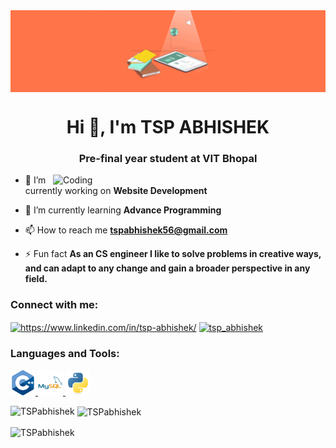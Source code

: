 <img align="center" alt="Designer and Developer" width="950" src="most-unique-reports-header.gif">
<h1 align="center">Hi 👋, I'm TSP ABHISHEK </h1>
<h3 align="center">Pre-final year student at VIT Bhopal</h3>
<img align="right" alt="Coding" width="436" src="https://media.tenor.com/UttC4AITYR4AAAAd/full-stack-developer.gif">

- 🔭 I’m currently working on **Website Development**

- 🌱 I’m currently learning **Advance Programming**

- 📫 How to reach me **tspabhishek56@gmail.com**

- ⚡ Fun fact **As an CS engineer I like to solve problems in creative ways, and can adapt to any change and gain a broader perspective in any field.**

<h3 align="left">Connect with me:</h3>
<p align="left">
<a href="https://www.linkedin.com/in/tsp-abhishek/" target="blank"><img align="center" src="https://raw.githubusercontent.com/rahuldkjain/github-profile-readme-generator/master/src/images/icons/Social/linked-in-alt.svg" alt="https://www.linkedin.com/in/tsp-abhishek/" height="30" width="40" /></a>
<a href="https://www.instagram.com/tsp_abhishek/" target="blank"><img align="center" src="https://raw.githubusercontent.com/rahuldkjain/github-profile-readme-generator/master/src/images/icons/Social/instagram.svg" alt="tsp_abhishek" height="30" width="40" /></a>
</p>

<h3 align="left">Languages and Tools:</h3>
<a href="https://www.w3schools.com/cpp/" target="_blank" rel="noreferrer"> <img src="https://raw.githubusercontent.com/devicons/devicon/master/icons/cplusplus/cplusplus-original.svg" alt="cplusplus" width="40" height="40"/> </a> <a href="https://www.mysql.com/" target="_blank" rel="noreferrer"> <img src="https://raw.githubusercontent.com/devicons/devicon/master/icons/mysql/mysql-original-wordmark.svg" alt="mysql" width="40" height="40"/> </a> <a href="https://www.python.org" target="_blank" rel="noreferrer"> <img src="https://raw.githubusercontent.com/devicons/devicon/master/icons/python/python-original.svg" alt="python" width="40" height="40"/> </a>

<p><img align="left" src="https://github-readme-stats.vercel.app/api/top-langs?username=TSPabhishek&show_icons=true&locale=en&layout=compact" alt="TSPabhishek" /></p>

<p>&nbsp;<img align="center" src="https://github-readme-stats.vercel.app/api?username=TSPabhishek&show_icons=true&locale=en" alt="TSPabhishek" /></p>

<p><img align="center" src="https://github-readme-streak-stats.herokuapp.com/?user=TSPabhishek&" alt="TSPabhishek" /></p>
